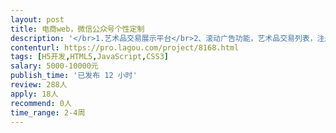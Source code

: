 ```yaml
---                
layout: post       
title: 电商web，微信公众号个性定制           
description: '</br>1.艺术品交易展示平台</br>2、滚动广告功能，艺术品交易列表，注册，支付，艺术品发布，站内搜索，站内消息推送</br>3、参考猎聘</br>'     
contenturl: https://pro.lagou.com/project/8168.html      
tags: [H5开发,HTML5,JavaScript,CSS3]            
salary: 5000-10000元          
publish_time: '已发布 12 小时'         
review: 288人                   
apply: 18人                   
recommend: 0人                   
time_range: 2-4周              
---                 
```

